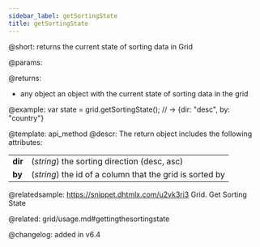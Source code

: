 ```yaml
---
sidebar_label: getSortingState
title: getSortingState
---          
```


@short: returns the current state of sorting data in Grid


@params:


@returns:
- any   object	  an object with the current state of sorting data in the grid


@example:
var state = grid.getSortingState(); 
// -> {dir: "desc", by: "country"}


@template: api_method
@descr:
The return object includes the following attributes:

<table class="webixdoc_links">
	<tbody>
        <tr>
			<td class="webixdoc_links0"><b>dir</b></td>
			<td>(<i>string</i>) the sorting direction (desc, asc)</td>
		</tr>
        <tr>
			<td class="webixdoc_links0"><b>by</b></td>
			<td>(<i>string</i>) the id of a column that the grid is sorted by</td>
		</tr>
    </tbody>
</table>

@relatedsample:
https://snippet.dhtmlx.com/u2vk3ri3	Grid. Get Sorting State


@related: grid/usage.md#gettingthesortingstate

@changelog:
added in v6.4

